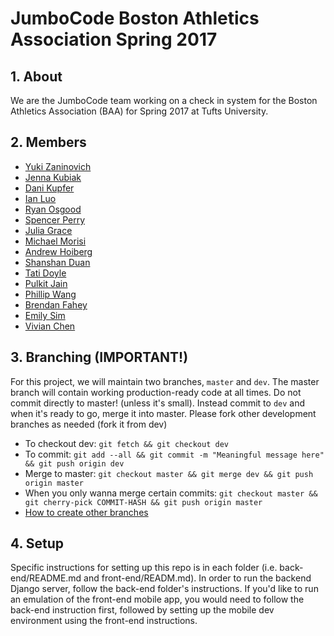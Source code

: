 # JumboCode Boston Athletics Association Spring 2017


## 1. About

We are the JumboCode team working on a check in system for the Boston Athletics Association (BAA) for Spring 2017 at Tufts University.

## 2. Members

* [Yuki Zaninovich](https://github.com/yzan424)
* [Jenna Kubiak](https://github.com/jkubia03)
* [Dani Kupfer](https://github.com/dkupfer)
* [Ian Luo](https://github.com/holeyness)
* [Ryan Osgood](https://github.com/ryan-0)
* [Spencer Perry](https://github.com/sperrys)
* [Julia Grace](https://github.com/jgrace03)
* [Michael Morisi](https://github.com/mcmorisi)
* [Andrew Hoiberg](https://github.com/ahoiberg)
* [Shanshan Duan](https://www.linkedin.com/in/shanshan-duan-b0a32ba5)
* [Tati Doyle](https://github.com/tdoyle01)
* [Pulkit Jain](https://github.com/pulkitjain10)
* [Phillip Wang](https://github.com/Philipwzj)
* [Brendan Fahey](https://github.com/bmfahey)
* [Emily Sim](https://github.com/emily-sim)
* [Vivian Chen](https://github.com/vivianchen896)

## 3. Branching (IMPORTANT!)

For this project, we will maintain two branches, `master` and `dev`. The master branch will contain working production-ready code at all times. Do not commit directly to master! (unless it's small). Instead commit to `dev` and when it's ready to go, merge it into master. Please fork other development branches as needed (fork it from dev)

* To checkout dev: `git fetch && git checkout dev`
* To commit: `git add --all && git commit -m "Meaningful message here" && git push origin dev`
* Merge to master: `git checkout master && git merge dev && git push origin master`
* When you only wanna merge certain commits: `git checkout master && git cherry-pick COMMIT-HASH && git push origin master`
* [How to create other branches](http://stackoverflow.com/questions/1519006/how-do-you-create-a-remote-git-branchgit )


## 4. Setup
Specific instructions for setting up this repo is in each folder (i.e. back-end/README.md and front-end/READM.md). In order to run the backend Django server, follow the back-end folder's instructions. If you'd like to run an emulation of the front-end mobile app, you would need to follow the back-end instruction first, followed by setting up the mobile dev environment using the front-end instructions.
